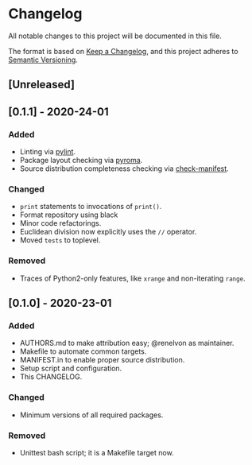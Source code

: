 # Changelog
All notable changes to this project will be documented in this file.

The format is based on [Keep a Changelog](https://keepachangelog.com/en/1.0.0/),
and this project adheres to [Semantic Versioning](https://semver.org/spec/v2.0.0.html).

## [Unreleased]


## [0.1.1] - 2020-24-01
### Added
- Linting via [pylint](https://www.pylint.org/).
- Package layout checking via [pyroma](https://pypi.org/project/pyroma/).
- Source distribution completeness checking via [check-manifest](https://pypi.org/project/check-manifest/).

### Changed
- `print` statements to invocations of `print()`.
- Format repository using black
- Minor code refactorings.
- Euclidean division now explicitly uses the `//` operator.
- Moved `tests` to toplevel.

### Removed
- Traces of Python2-only features, like `xrange` and non-iterating `range`.


## [0.1.0] - 2020-23-01
### Added
- AUTHORS.md to make attribution easy; @renelvon as maintainer.
- Makefile to automate common targets.
- MANIFEST.in to enable proper source distribution.
- Setup script and configuration.
- This CHANGELOG.

### Changed
- Minimum versions of all required packages.

### Removed
- Unittest bash script; it is a Makefile target now.

